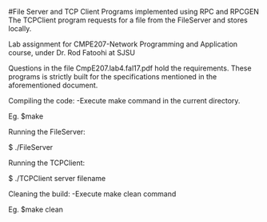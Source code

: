 #File Server and TCP Client Programs implemented using RPC and RPCGEN
The TCPClient program requests for a file from the FileServer and stores locally.

Lab assignment for CMPE207-Network Programming and Application course, under Dr. Rod Fatoohi at SJSU

Questions in the file CmpE207.lab4.fal17.pdf hold the requirements. 
These programs is strictly built for the specifications mentioned in the aforementioned document.

Compiling the code:
-Execute make command in the current directory.

 Eg. $make

Running the FileServer:

 $ ./FileServer


Running the TCPClient:

 $ ./TCPClient server filename


Cleaning the build:
-Execute make clean command

 Eg. $make clean
